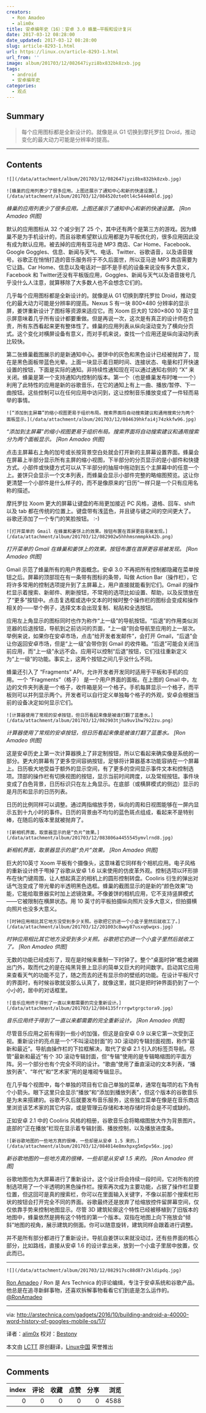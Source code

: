 ```yaml
---
creators:
  - Ron Amadeo
  - alim0x
title: 安卓编年史（16）：安卓 3.0 蜂巢—平板和设计复兴
date: 2017-03-12 08:28:00
date_updated: 2017-03-12 08:28:00
slug: article-8293-1.html
url: https://linux.cn/article-8293-1.html
url_from: ''
image: album/201703/12/082647iyzi8bx832bk8zxb.jpg
tags:
  - android
  - 安卓编年史
categories:
  - 观点
---
```


## Summary

> 每个应用图标都是全新设计的。就像是从 G1 切换到摩托罗拉 Droid，推动变化的最大动力可能是分辨率的提高。

***

<!-- more -->

## Contents

`![](/data/attachment/album/201703/12/082647iyzi8bx832bk8zxb.jpg)`

`![蜂巢的应用列表少了很多应用。上图还展示了通知中心和新的快速设置。](/data/attachment/album/201703/12/084520zte0tl4c5444m0ld.jpg)`

*蜂巢的应用列表少了很多应用。上图还展示了通知中心和新的快速设置。 [Ron Amadeo 供图]*

默认的应用图标从 32 个减少到了 25 个，其中还有两个是第三方的游戏。因为蜂巢不是为手机设计的，而且谷歌希望默认应用都是为平板优化的，很多应用因此没有成为默认应用。被去掉的应用有亚马逊 MP3 商店、Car Home、Facebook、Google Goggles、信息、新闻与天气、电话、Twitter、谷歌语音，以及语音拨号。谷歌正在悄悄打造的音乐服务将于不久后面世，所以亚马逊 MP3 商店需要为它让路。Car Home、信息以及电话对一部不是手机的设备来说没有多大意义，Facebook 和 Twitter还没有平板版应用，Goggles、新闻与天气以及语音拨号几乎没什么人注意，就算移除了大多数人也不会想念它们的。

几乎每个应用图标都是全新设计的。就像是从 G1 切换到摩托罗拉 Droid，推动变化的最大动力可能是分辨率的提高。Nexus S 有一块 800×480 分辨率的显示屏，姜饼重新设计了图标等资源来适应它。而 Xoom 巨大的 1280×800 10 英寸显示屏意味着几乎所有设计都要重做。但是再说一次，这次是有真正的设计师在负责，所有东西看起来更有整体性了。蜂巢的应用列表从纵向滚动变为了横向分页式。这个变化对横屏设备有意义，而对手机来说，查找一个应用还是纵向滚动列表比较快。

第二张蜂巢截图展示的是新通知中心。姜饼中的灰色和黑色设计已经被抛弃了，现在是黑色面板带蓝色光晕。上面一块显示着日期时间、连接状态、电量和打开快速设置的按钮，下面是实际的通知。非持续性通知现在可以通过通知右侧的 “X” 来关闭。蜂巢是第一个支持通知内控制的版本。第一个（也是蜂巢发布时唯一一个）利用了此特性的应用是新的谷歌音乐，在它的通知上有上一曲、播放/暂停、下一曲按钮。这些控制可以在任何应用中访问到，这让控制音乐播放变成了一件轻而易举的事情。

`![“添加到主屏幕”的缩小视图更易于组织布局。搜索界面将自动搜索建议和通用搜索分为两个面板显示。](/data/attachment/album/201703/12/084639hkfai4j74zkkfw96.jpg)`

*“添加到主屏幕”的缩小视图更易于组织布局。搜索界面将自动搜索建议和通用搜索分为两个面板显示。 [Ron Amadeo 供图]*

点击主屏幕右上角的加号或长按背景空白处就会打开新的主屏幕设置界面。蜂巢会在屏幕上半部分显示所有主屏的缩小视图，下半部分的分页显示的是小部件和快捷方式。小部件或快捷方式可以从下半部分的抽屉中拖动到五个主屏幕中的任意一个上。姜饼只会显示一个文本列表，而蜂巢会显示小部件完整的略缩图预览。这让你更清楚一个小部件是什么样子的，而不是像原来的“日历”一样只是一个只有应用名称的描述。

摩托罗拉 Xoom 更大的屏幕让键盘的布局更加接近 PC 风格，退格、回车、shift 以及 tab 都在传统的位置上。键盘带有浅蓝色，并且键与键之间的空间更大了。谷歌还添加了一个专门的笑脸按钮。 :-)

`![打开菜单的 Gmail 在蜂巢和姜饼上的效果。按钮布置在首屏更容易被发现。](/data/attachment/album/201703/12/082902w5hhhmsnmmpkk42b.png)`

*打开菜单的 Gmail 在蜂巢和姜饼上的效果。按钮布置在首屏更容易被发现。 [Ron Amadeo 供图]*

Gmail 示范了蜂巢所有的用户界面概念。安卓 3.0 不再把所有控制都隐藏在菜单按钮之后。屏幕的顶部现在有一条带有图标的条带，叫做 Action Bar（操作栏），它将许多常用的控制选项提升到了主屏幕上，用户直接就能看到它们。Gmail 的操作栏显示着搜索、新邮件、刷新按钮，不常用的选项比如设置、帮助，以及反馈放在了“更多”按钮中。点击复选框或选中文本的时候时整个操作栏的图标会变成和操作相关的——举个例子，选择文本会出现复制、粘贴和全选按钮。

应用左上角显示的图标同时也作为称作“上一级”的导航按钮。“后退”的作用类似浏览器的后退按钮，导航到之前访问的页面，“上一级”则会导航至应用的上一层次。举例来说，如果你在安卓市场，点击“给开发者发邮件”，会打开 Gmail，“后退”会让你返回安卓市场，但是“上一级”会带你到 Gmail 的收件箱。“后退”可能会关闭当前应用，而“上一级”永远不会。应用可以控制“后退”按钮，它们往往重新定义为“上一级”的功能。事实上，这两个按钮之间几乎没什么不同。

蜂巢还引入了 “Fragments” API，允许开发者开发同时适用于平板和手机的应用。一个 “Fragments”（格子） 是一个用户界面的面板。在上图的 Gmail 中，左边的文件夹列表是一个格子，收件箱是另一个格子。手机每屏显示一个格子，而平板则可以并列显示两个。开发者可以自行定义单独每个格子的外观，安卓会根据当前的设备决定如何显示它们。

`![计算器使用了常规的安卓按钮，但日历看起来像是被谁打翻了蓝墨水。](/data/attachment/album/201703/12/082903tjha9uv1hw7922zu.png)`

*计算器使用了常规的安卓按钮，但日历看起来像是被谁打翻了蓝墨水。 [Ron Amadeo 供图]*

这是安卓历史上第一次计算器换上了非定制按钮，所以它看起来确实像是系统的一部分。更大的屏幕有了更多空间容纳按钮，足够将计算器基本功能容纳在一个屏幕上。日历极大地受益于额外的显示空间，有了更多的空间显示事件文本和控制选项。顶部的操作栏有切换视图的按钮，显示当前时间跨度，以及常规按钮。事件块变成了白色背景，日历标识只在左上角显示。在底部（或横屏模式的侧边）显示的是月历和显示的日历列表。

日历的比例同样可以调整。通过两指缩放手势，纵向的周和日视图能够在一屏内显示五到十九小时的事件。日历的背景由不均匀的蓝色斑点组成，看起来不是特别棒，在随后的版本里就被抛弃了。

`![新相机界面，取景器显示的是“负片”效果。](/data/attachment/album/201703/12/083806a4455545ymvlrnd8.jpg)`

*新相机界面，取景器显示的是“负片”效果。 [Ron Amadeo 供图]*

巨大的10英寸 Xoom 平板有个摄像头，这意味着它同样有个相机应用。电子风格的重新设计终于甩掉了谷歌从安卓 1.6 以来使用的仿皮革外观。控制选项以环形排布在快门键周围，让人想起真正的相机上的圆形控制转盘。Cooliris 衍生的弹出对话气泡变成了带光晕的半透明黑色选框。蜂巢的截图显示的是新的“颜色效果”功能，它能给取景器实时加上滤镜效果。不像姜饼的相机应用，它不支持竖屏模式——它被限制在横屏状态。用 10 英寸的平板拍摄纵向照片没多大意义，但拍摄横向照片也没多大意义。

`![时钟应用相比其它地方没受到多少关照。谷歌把它扔进一个小盒子里然后就收工了。](/data/attachment/album/201703/12/201003c8wwy87usxq6wqxs.jpg)`

*时钟应用相比其它地方没受到多少关照。谷歌把它扔进一个小盒子里然后就收工了。 [Ron Amadeo 供图]*

无数的功能已经成形了，现在是时候来重制一下时钟了。整个“桌面时钟”概念被踢出门外，取而代之的是在纯黑背景上显示的简单又巨大的时间数字。启动其它应用来查看天气的功能不见了，随之而去的还有显示你的壁纸的功能。在设计平板尺寸的界面时，有时候谷歌就没那么认真了，就像这里，就只是把时钟界面扔到了一个小小的，居中的对话框里。

`![音乐应用终于得到了一直以来都需要的完全重新设计。](/data/attachment/album/201703/12/084135frrrgwtgrgctora9.jpg)`

*音乐应用终于得到了一直以来都需要的完全重新设计。 [Ron Amadeo 供图]*

尽管音乐应用之前有得到一些小的加强，但这是自安卓 0.9 以来它第一次受到正视。重新设计的亮点是一个“不叫滚动封面”的 3D 滚动的专辑封面视图，称作“最新和最近”。导航由操作栏的下拉框解决，取代了安卓 2.1 引入的标签页导航。尽管“最新和最近”有个 3D 滚动专辑封面，但“专辑”使用的是专辑略缩图的平面方阵。另一个部分也有个完全不同的设计。“歌曲”使用了垂直滚动的文本列表，“播放列表”、“年代”和“艺术家”用的是堆砌专辑显示。

在几乎每个视图中，每个单独的项目有它自己单独的菜单，通常在每项的右下角有个小箭头。眼下这里只会显示“播放”和“添加到播放列表”，但这个版本的谷歌音乐是为未来搭建的。谷歌不久后就要发布音乐服务，这些独立菜单在像是在音乐商店里浏览该艺术家的其它内容，或是管理云存储和本地存储时将会是不可或缺的。

正如安卓 2.1 中的 Cooliris 风格的相册，谷歌音乐会将略缩图放大作为背景图片。底部的“正在播放”栏现在显示着专辑封面、播放控制，以及播放进度条。

`![新谷歌地图的一些地方真的很棒，一些却是从安卓 1.5 来的。](/data/attachment/album/201703/12/084014e8mxhpxg5m5pv56x.jpg)`

*新谷歌地图的一些地方真的很棒，一些却是从安卓 1.5 来的。 [Ron Amadeo 供图]*

谷歌地图也为大屏幕进行了重新设计。这个设计将会持续一段时间，它对所有的控制选项用了一个半透明的黑色操作栏。搜索再次成为主要功能，占据了操作栏显要位置，但这回可是真的搜索栏，你可以在里面输入关键字，不像以前那个搜索栏形状的按钮会打开完全不同的界面。谷歌最终还是放弃了给缩放控件留屏幕空间，仅仅依靠手势来控制地图显示。尽管 3D 建筑轮廓这个特性已经被移植到了旧版本的地图中，蜂巢依然是拥有这个特性的第一个版本。双指在地图上向下拖放会“倾斜”地图的视角，展示建筑的侧面。你可以随意旋转，建筑同样会跟着进行调整。

并不是所有部分都进行了重新设计。导航自姜饼以来就没动过，还有些界面的核心部分，比如路线，直接从安卓 1.6 的设计拿出来，放到一个小盒子里居中放置，仅此而已。

---

`![](/data/attachment/album/201703/12/082917sc88d87r2kldipdq.jpg)`

[Ron Amadeo](http://arstechnica.com/author/ronamadeo) / Ron 是 Ars Technica 的评论编缉，专注于安卓系统和谷歌产品。他总是在追寻新鲜事物，还喜欢拆解事物看看它们到底是怎么运作的。[@RonAmadeo](https://twitter.com/RonAmadeo)

---

via: <http://arstechnica.com/gadgets/2016/10/building-android-a-40000-word-history-of-googles-mobile-os/17/>

译者：[alim0x](https://github.com/alim0x) 校对：[Bestony](https://github.com/Bestony)

本文由 [LCTT](https://github.com/LCTT/TranslateProject) 原创翻译，[Linux中国](https://linux.cn/) 荣誉推出

***

## Comments


|   index |   评论 |   收藏 |   点赞 |   分享 |   浏览 |
|--------:|-------:|-------:|-------:|-------:|-------:|
|       0 |      0 |      0 |      0 |      0 |   4588 |
